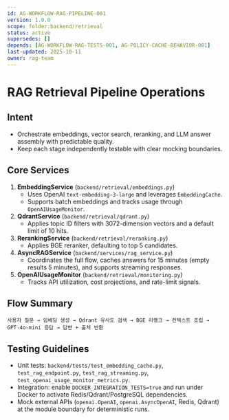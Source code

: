 ```yaml
---
id: AG-WORKFLOW-RAG-PIPELINE-001
version: 1.0.0
scope: folder:backend/retrieval
status: active
supersedes: []
depends: [AG-WORKFLOW-RAG-TESTS-001, AG-POLICY-CACHE-BEHAVIOR-001]
last-updated: 2025-10-11
owner: rag-team
---
```

# RAG Retrieval Pipeline Operations

## Intent
- Orchestrate embeddings, vector search, reranking, and LLM answer assembly with predictable quality.
- Keep each stage independently testable with clear mocking boundaries.

## Core Services
1. **EmbeddingService** (`backend/retrieval/embeddings.py`)
   - Uses OpenAI `text-embedding-3-large` and leverages `EmbeddingCache`.
   - Supports batch embeddings and tracks usage through `OpenAIUsageMonitor`.
2. **QdrantService** (`backend/retrieval/qdrant.py`)
   - Applies topic ID filters with 3072-dimension vectors and a default limit of 10 hits.
3. **RerankingService** (`backend/retrieval/reranking.py`)
   - Applies BGE reranker, defaulting to top 5 candidates.
4. **AsyncRAGService** (`backend/services/rag_service.py`)
   - Coordinates the full flow, caches answers for 15 minutes (empty results 5 minutes), and supports streaming responses.
5. **OpenAIUsageMonitor** (`backend/retrieval/monitoring.py`)
   - Tracks API utilization, cost projections, and rate-limit signals.

## Flow Summary
```
사용자 질문 → 임베딩 생성 → Qdrant 유사도 검색 → BGE 리랭크 → 컨텍스트 조립 → GPT-4o-mini 응답 → 답변 + 출처 반환
```

## Testing Guidelines
- Unit tests: `backend/tests/test_embedding_cache.py`, `test_rag_endpoint.py`, `test_rag_streaming.py`, `test_openai_usage_monitor_metrics.py`.
- Integration: enable `DOCKER_INTEGRATION_TESTS=true` and run under Docker to activate Redis/Qdrant/PostgreSQL dependencies.
- Mock external APIs (`openai.OpenAI`, `openai.AsyncOpenAI`, Redis, Qdrant) at the module boundary for deterministic runs.
